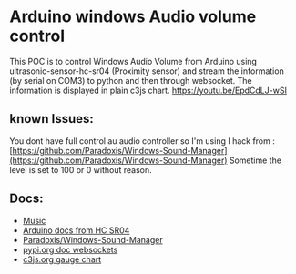 # Arduino windows Audio volume control

This POC is to control Windows Audio Volume from Arduino using ultrasonic-sensor-hc-sr04 (Proximity sensor) and stream the information (by serial on COM3) to python and then through websocket.
The information is displayed in plain c3js chart.
https://youtu.be/EpdCdLJ-wSI

## known Issues:
You dont have full control au audio controller so I'm using I hack from :
[https://github.com/Paradoxis/Windows-Sound-Manager](https://github.com/Paradoxis/Windows-Sound-Manager)
Sometime the level is set to 100 or 0 without reason.

## Docs: 
- [Music](https://www.musicscreen.be/musique-libre-de-droit-jazz1.html)
- [Arduino docs from HC SR04](https://howtomechatronics.com/tutorials/arduino/ultrasonic-sensor-hc-sr04/)
- [Paradoxis/Windows-Sound-Manager](https://github.com/Paradoxis/Windows-Sound-Manager)
- [pypi.org doc websockets](https://pypi.org/project/websockets/)
- [c3js.org gauge chart](https://c3js.org/samples/chart_gauge.html)
